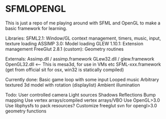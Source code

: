 SFMLOPENGL
==========

This is just a repo of me playing around with SFML and OpenGL to make a basic framework for learning.


Libraries:
SFML2.1: Window/GL context management, timers, music, input, texture loading
ASSIMP 3.0: Model loading
GLEW 1.10.1: Extension management
FreeGlut 2.8.1 (custom): Geometry routines

Externals:
Assimp.dll / assimp.framework
GLew32.dll / glew.framework
OpenGL32.dll <-- This is mesa3d, for use in VMs etc
SFML-xxx.framework (get from official sit for osx, win32 is statically compiled)

Currently done:
Basic game loop with some input
Looped music
Arbitrary textured 3d model with rotation (displaylist)
Ambient illumination

Todo:
User controlled camera
Light sources
Shadows
Reflections
Bump mapping
Use vertex arrays/compiled vertex arrays/VBO
Use OpenGL>3.0
Use libphysfs to pack resources?
Customize freeglut svn for opengl>3.0 geometry functions

